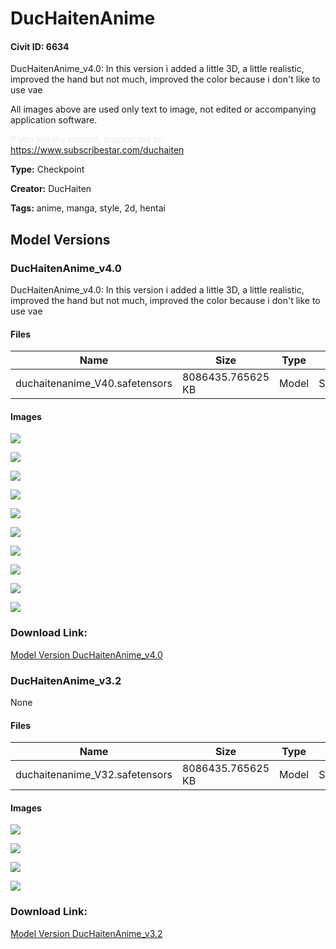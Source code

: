# DucHaitenAnime

#### Civit ID: 6634

<p>DucHaitenAnime_v4.0: In this version i added a little 3D, a little realistic, improved the hand but not much, improved the color because i don't like to use vae</p><p>All images above are used only text to image, not edited or accompanying application software.</p><p></p><p><span style="color:rgb(232, 234, 237)">If you like my content, support me at:</span><br /><a target="_blank" rel="ugc" href="https://www.subscribestar.com/duchaiten">https://www.subscribestar.com/duchaiten</a></p>

**Type:** Checkpoint

**Creator:** DucHaiten

**Tags:** anime, manga, style, 2d, hentai

## Model Versions

### DucHaitenAnime_v4.0

<p>DucHaitenAnime_v4.0: In this version i added a little 3D, a little realistic, improved the hand but not much, improved the color because i don't like to use vae</p>

#### Files

| Name | Size | Type | Format | Download Url | AutoV1 | AutoV2 | SHA256 | CRC32 | BLAKE3 |
| --- | --- | --- | --- | --- | --- | --- | --- | --- | --- |
| duchaitenanime_V40.safetensors | 8086435.765625 KB | Model | SafeTensor | https://civitai.com/api/download/models/8050 | 2086BCF4 | C0CBD34FC5 | C0CBD34FC5E08A6A176F65E1A01647312F28100AFAEE3AC302A1AC6B055A7C3F | FE340959 | 593BB3C4B80FB152C4A8E171B15DBB81080B038761F3EF34C2B6582EB26CDD55 |

#### Images

<p><img src="https://image.civitai.com/xG1nkqKTMzGDvpLrqFT7WA/04748dbd-7591-4238-b69e-7a11397bb800/width=450/75870.jpeg" /></p>

<p><img src="https://image.civitai.com/xG1nkqKTMzGDvpLrqFT7WA/17a7ad9c-abe2-4140-9de4-46d14d8d4000/width=450/75869.jpeg" /></p>

<p><img src="https://image.civitai.com/xG1nkqKTMzGDvpLrqFT7WA/4ad532b5-d51c-42db-8e2f-0c7085207c00/width=450/75868.jpeg" /></p>

<p><img src="https://image.civitai.com/xG1nkqKTMzGDvpLrqFT7WA/3c9c4e9a-bad2-4049-3b32-c9468de33b00/width=450/75867.jpeg" /></p>

<p><img src="https://image.civitai.com/xG1nkqKTMzGDvpLrqFT7WA/e580698e-fcc7-4402-d37d-63984e11a400/width=450/75866.jpeg" /></p>

<p><img src="https://image.civitai.com/xG1nkqKTMzGDvpLrqFT7WA/f7e8dfbc-8972-493f-dd59-005117bb2700/width=450/75879.jpeg" /></p>

<p><img src="https://image.civitai.com/xG1nkqKTMzGDvpLrqFT7WA/8f81611a-52ae-4132-0d2c-cb927dfd0a00/width=450/75878.jpeg" /></p>

<p><img src="https://image.civitai.com/xG1nkqKTMzGDvpLrqFT7WA/85b5df1f-7c00-49fc-a66e-25ab6842c800/width=450/75877.jpeg" /></p>

<p><img src="https://image.civitai.com/xG1nkqKTMzGDvpLrqFT7WA/380cb518-18a8-4d48-2c4e-7f80ac32a400/width=450/75876.jpeg" /></p>

<p><img src="https://image.civitai.com/xG1nkqKTMzGDvpLrqFT7WA/4b11ebfc-4a3a-4251-6da1-a198b531ad00/width=450/75865.jpeg" /></p>

### Download Link:

[Model Version DucHaitenAnime_v4.0](https://civitai.com/api/download/models/8050)

### DucHaitenAnime_v3.2

None

#### Files

| Name | Size | Type | Format | Download Url | AutoV1 | AutoV2 | SHA256 | CRC32 | BLAKE3 |
| --- | --- | --- | --- | --- | --- | --- | --- | --- | --- |
| duchaitenanime_V32.safetensors | 8086435.765625 KB | Model | SafeTensor | https://civitai.com/api/download/models/7800 | 621C9AAC | 292986333F | 292986333F1E3F1FCE7C601393FC3A6724F07171855E4419CCCA5625736C8FE8 | CBFA832E | CE42A75D5C79FBF4260DB45B5DBC2C9531919734FA781376DF76AB2880D45636 |

#### Images

<p><img src="https://image.civitai.com/xG1nkqKTMzGDvpLrqFT7WA/67a15945-5f8d-45e8-5641-f6f942ec7400/width=450/73289.jpeg" /></p>

<p><img src="https://image.civitai.com/xG1nkqKTMzGDvpLrqFT7WA/2897ea07-3a62-4dda-d67e-3df715d63c00/width=450/73292.jpeg" /></p>

<p><img src="https://image.civitai.com/xG1nkqKTMzGDvpLrqFT7WA/865ed93d-fbc3-4e50-900d-3353140b2300/width=450/73291.jpeg" /></p>

<p><img src="https://image.civitai.com/xG1nkqKTMzGDvpLrqFT7WA/bf358951-b965-416b-176b-8f4547c00b00/width=450/73290.jpeg" /></p>

### Download Link:

[Model Version DucHaitenAnime_v3.2](https://civitai.com/api/download/models/7800)

